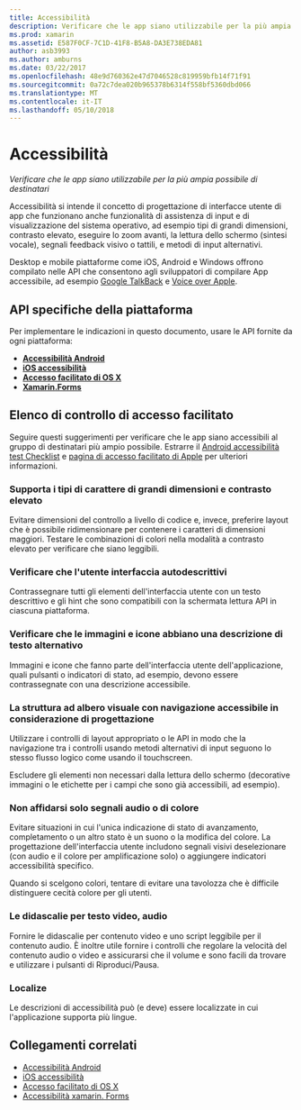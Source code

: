 ```yaml
---
title: Accessibilità
description: Verificare che le app siano utilizzabile per la più ampia possibile di destinatari
ms.prod: xamarin
ms.assetid: E587F0CF-7C1D-41F8-B5A8-DA3E738EDA81
author: asb3993
ms.author: amburns
ms.date: 03/22/2017
ms.openlocfilehash: 48e9d760362e47d7046528c819959bfb14f71f91
ms.sourcegitcommit: 0a72c7dea020b965378b6314f558bf5360dbd066
ms.translationtype: MT
ms.contentlocale: it-IT
ms.lasthandoff: 05/10/2018
---
```

# <a name="accessibility"></a>Accessibilità

_Verificare che le app siano utilizzabile per la più ampia possibile di destinatari_

Accessibilità si intende il concetto di progettazione di interfacce utente di app che funzionano anche funzionalità di assistenza di input e di visualizzazione del sistema operativo, ad esempio tipi di grandi dimensioni, contrasto elevato, eseguire lo zoom avanti, la lettura dello schermo (sintesi vocale), segnali feedback visivo o tattili, e metodi di input alternativi.

Desktop e mobile piattaforme come iOS, Android e Windows offrono compilato nelle API che consentono agli sviluppatori di compilare App accessibile, ad esempio [Google TalkBack](https://play.google.com/store/apps/details?id=com.google.android.marvin.talkback) e [Voice over Apple](http://www.apple.com/accessibility/ios/voiceover/).

## <a name="platform-specific-apis"></a>API specifiche della piattaforma

Per implementare le indicazioni in questo documento, usare le API fornite da ogni piattaforma:

- [**Accessibilità Android**](~/android/app-fundamentals/accessibility.md)
- [**iOS accessibilità**](~/ios/app-fundamentals/accessibility.md)
- [**Accesso facilitato di OS X**](~/mac/app-fundamentals/accessibility.md)
- [**Xamarin.Forms**](~/xamarin-forms/app-fundamentals/accessibility/index.md)

<a name="checklist" />

## <a name="accessibility-checklist"></a>Elenco di controllo di accesso facilitato

Seguire questi suggerimenti per verificare che le app siano accessibili al gruppo di destinatari più ampio possibile. Estrarre il [Android accessibilità test Checklist](http://developer.android.com/training/accessibility/testing.html) e [pagina di accesso facilitato di Apple](http://www.apple.com/accessibility/) per ulteriori informazioni.

### <a name="support-large-fonts-and-high-contrast"></a>Supporta i tipi di carattere di grandi dimensioni e contrasto elevato

Evitare dimensioni del controllo a livello di codice e, invece, preferire layout che è possibile ridimensionare per contenere i caratteri di dimensioni maggiori.
Testare le combinazioni di colori nella modalità a contrasto elevato per verificare che siano leggibili.

### <a name="make-the-user-interface-self-describing"></a>Verificare che l'utente interfaccia autodescrittivi

Contrassegnare tutti gli elementi dell'interfaccia utente con un testo descrittivo e gli hint che sono compatibili con la schermata lettura API in ciascuna piattaforma.

### <a name="ensure-that-images-and-icons-have-an-alternate-text-description"></a>Verificare che le immagini e icone abbiano una descrizione di testo alternativo

Immagini e icone che fanno parte dell'interfaccia utente dell'applicazione, quali pulsanti o indicatori di stato, ad esempio, devono essere contrassegnate con una descrizione accessibile.

### <a name="design-the-visual-tree-with-accessible-navigation-in-mind"></a>La struttura ad albero visuale con navigazione accessibile in considerazione di progettazione

Utilizzare i controlli di layout appropriato o le API in modo che la navigazione tra i controlli usando metodi alternativi di input seguono lo stesso flusso logico come usando il touchscreen.

Escludere gli elementi non necessari dalla lettura dello schermo (decorative immagini o le etichette per i campi che sono già accessibili, ad esempio).

### <a name="dont-rely-on-audio-or-color-cues-alone"></a>Non affidarsi solo segnali audio o di colore

Evitare situazioni in cui l'unica indicazione di stato di avanzamento, completamento o un altro stato è un suono o la modifica del colore. La progettazione dell'interfaccia utente includono segnali visivi deselezionare (con audio e il colore per amplificazione solo) o aggiungere indicatori accessibilità specifico.

Quando si scelgono colori, tentare di evitare una tavolozza che è difficile distinguere cecità colore per gli utenti.

### <a name="captioning-for-video-text-for-audio"></a>Le didascalie per testo video, audio

Fornire le didascalie per contenuto video e uno script leggibile per il contenuto audio. È inoltre utile fornire i controlli che regolare la velocità del contenuto audio o video e assicurarsi che il volume e sono facili da trovare e utilizzare i pulsanti di Riproduci/Pausa.

### <a name="localize"></a>Localize

Le descrizioni di accessibilità può (e deve) essere localizzate in cui l'applicazione supporta più lingue.



## <a name="related-links"></a>Collegamenti correlati

- [Accessibilità Android](~/android/app-fundamentals/accessibility.md)
- [iOS accessibilità](~/ios/app-fundamentals/accessibility.md)
- [Accesso facilitato di OS X](~/mac/app-fundamentals/accessibility.md)
- [Accessibilità xamarin. Forms](~/xamarin-forms/app-fundamentals/accessibility/index.md)
